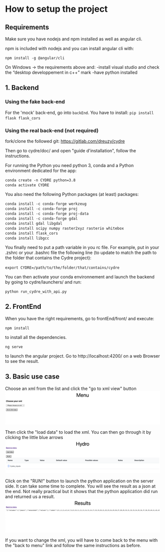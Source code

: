 # How to setup the project

## Requirements

Make sure you have nodejs and npm installed as well as angular cli.

npm is included with nodejs and you can install angular cli with:

```
npm install -g @angular/cli
```

On Windows -> the requirements above and:
-install visual studio and check the “desktop developpement in c++” mark
-have python installed

## 1. Backend

### Using the fake back-end

For the 'mock' back-end, go into `backEnd`.
You have to install:
`pip install flask flask_cors`



### Using the real back-end (not required)


fork/clone the followed git: https://gitlab.com/dreuzy/cydre

Then go to cydre/doc/ and open "guide d'installation", follow the instructions.

For running the Python you need python 3, conda and a Python environment dedicated for the app:

```
conda create -n CYDRE python=3.8
conda activate CYDRE
```

You also need the following Python packages (at least) packages:

```
conda install -c conda-forge werkzeug
conda install -c conda-forge proj
conda install -c conda-forge proj-data
conda install -c conda-forge gdal
conda install gdal libgdal
conda install scipy numpy raster2xyz rasterio whitebox
conda install flask_cors
conda install libgcc
```

You finally need to put a path variable in you rc file.
For example, put in your .zshrc or your .bashrc file the following line (to update to match the path to the folder that contains the Cydre project):

`export CYDRE=/path/to/the/folder/that/contains/cydre`

You can then activate your conda environnement and launch the backend by going to cydre/launchers/ and run:

```
python run_cydre_with_api.py
```

## 2. FrontEnd

When you have the right requirements, go to frontEnd/front/ and execute:
```
npm install
```
to install all the dependencies.

```
ng serve
```
to launch the angular project. Go to http://localhost:4200/ on a web Browser to see the result.

## 3. Basic use case

Choose an xml from the list and click the "go to xml view" button
![menu](images/menuScreenshot.png)

Then click the "load data" to load the xml. You can then go through it by clicking the little blue arrows
![xmlView](images/xmlViewScreenshot.png)

Click on the "RUN!" button to launch the python application on the server side. It can take some time to complete. You will see the result as a json at the end. Not really practical but it shows that the python application did run and returned us a result.
![result](images/resultScreenshot.png)

If you want to change the xml, you will have to come back to the menu with the "back to menu" link and follow the same instructions as before.